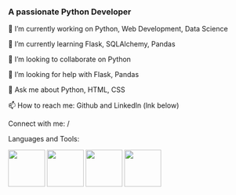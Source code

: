 ### A passionate Python Developer
🔭 I’m currently working on Python, Web Development, Data Science

🌱 I’m currently learning Flask, SQLAlchemy, Pandas

👯 I’m looking to collaborate on Python

🤝 I’m looking for help with Flask, Pandas

💬 Ask me about Python, HTML, CSS

📫 How to reach me: Github and LinkedIn (lnk below)

Connect with me:
/

Languages and Tools:

<img src="https://user-images.githubusercontent.com/90317417/234561252-0f0c6f8e-3fbc-4c9f-975d-c1e07621f830.png" width="75" height="75"> <img src="https://user-images.githubusercontent.com/90317417/234561435-77b6e993-5384-4a9e-88ea-48603731b75a.png" width="75" height="75"> <img src="https://user-images.githubusercontent.com/90317417/234561582-35ee7d0f-55ff-41b0-957b-15fe3c9bb87b.png" width="75" height="75"> <img src="https://user-images.githubusercontent.com/90317417/234561615-649d551f-dabc-4aca-8f3b-6a4c2cbff2a6.png" width="75" height="75">

<!--
**FraneCal/FraneCal** is a ✨ _special_ ✨ repository because its `README.md` (this file) appears on your GitHub profile.

Here are some ideas to get you started:

- 🔭 I’m currently working on ...
- 🌱 I’m currently learning ...
- 👯 I’m looking to collaborate on ...
- 🤔 I’m looking for help with ...
- 💬 Ask me about ...
- 📫 How to reach me: ...
- 😄 Pronouns: ...
- ⚡ Fun fact: ...
-->

